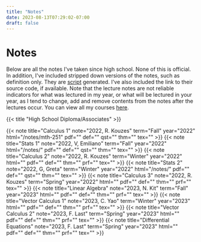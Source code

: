 ```yaml
---
title: "Notes"
date: 2023-08-13T07:29:02-07:00
draft: false
---
```


# Notes

Below are all the notes I've taken since high school. None of this is official.
In addition, I've included stripped down versions of the notes, such as
definition only. They are
[script](https://github.com/SingularisArt/school-setup/) generated. I've also
included the link to their source code, if available. Note that the lecture
notes are not reliable indicators for what was lectured in my year, or what will
be lectured in your year, as I tend to change, add and remove contents from the
notes after the lectures occur. You can view all my courses
[here](https://github.com/SingularisArt/LaTeX/tree/master/lecture-notes).

{{< title "High School Diploma/Associates" >}}

<div class="flex justify-center flex-row gap-5 flex-wrap">
  {{< note title="Calculus 1" note="2022, R. Kouzes" term="Fall" year="2022" html="/notes/mth-251" pdf="" def="" qst="" thm="" tex="" >}}
  {{< note title="Stats 1" note="2022, V, Emiliano" term="Fall" year="2022" html="/notes/" pdf="" def="" qst="" thm="" tex="" >}}
  {{< note title="Calculus 2" note="2022, R. Kouzes" term="Winter" year="2022" html="" pdf="" def="" thm="" prf="" tex="" >}}
  {{< note title="Stats 2" note="2022, G, Greta" term="Winter" year="2022" html="/notes/" pdf="" def="" qst="" thm="" tex="" >}}
  {{< note title="Calculus 3" note="2022, R. Kouzes" term="Spring" year="2022" html="" pdf="" def="" thm="" prf="" tex="" >}}
  {{< note title="Linear Algebra" note="2023, N. Kit" term="Fall" year="2023" html="" pdf="" def="" thm="" prf="" tex="" >}}
  {{< note title="Vector Calculus 1" note="2023, C. Yao" term="Winter" year="2023" html="" pdf="" def="" thm="" prf="" tex="" >}}
  {{< note title="Vector Calculus 2" note="2023, F. Last" term="Spring" year="2023" html="" pdf="" def="" thm="" prf="" tex="" >}}
  {{< note title="Differential Equations" note="2023, F. Last" term="Spring" year="2023" html="" pdf="" def="" thm="" prf="" tex="" >}}
</div>

<!-- {{< title "Bachelor" >}} -->

<!-- {{< title "Master" >}} -->

<!-- {{< title "PhD" >}} -->
